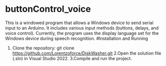 # buttonControl_voice
This is a windowed program that allows a Windows device to send serial input to an Arduino.
It includes various input methods (buttons, delays, and voice control).
Currently, the program uses the display language set for the Windows device during speech recognition.
#Installation and Running
1. Clone the repository:
git clone https://github.com/Lorentzoforce/DiskWasher.git
2.Open the solution file (.sln) in Visual Studio 2022.
3.Compile and run the project.
